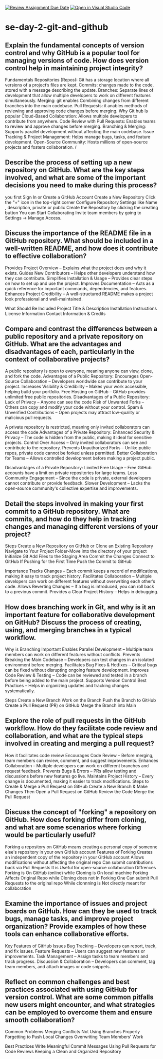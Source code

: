 [![Review Assignment Due Date](https://classroom.github.com/assets/deadline-readme-button-22041afd0340ce965d47ae6ef1cefeee28c7c493a6346c4f15d667ab976d596c.svg)](https://classroom.github.com/a/8wgCKhpZ)
[![Open in Visual Studio Code](https://classroom.github.com/assets/open-in-vscode-2e0aaae1b6195c2367325f4f02e2d04e9abb55f0b24a779b69b11b9e10269abc.svg)](https://classroom.github.com/online_ide?assignment_repo_id=18501472&assignment_repo_type=AssignmentRepo)
# se-day-2-git-and-github
## Explain the fundamental concepts of version control and why GitHub is a popular tool for managing versions of code. How does version control help in maintaining project integrity?
Fundamentals
  Repositories (Repos): Git has a  storage location where all versions of a project’s files are kept.
  Commits: changes made to the code, stored with a message describing the update.
  Branches: Separate lines of development that allow multiple developers to work on different features simultaneously.
  Merging: git enables Combining changes from different branches into the main codebase.
  Pull Requests: it anables methods of reviewing and approving code changes before merging.
Why Git hub Is popular
 Cloud-Based Collaboration: Allows multiple developers to contribute from anywhere.
 Code Review with Pull Requests: Enables teams to review and approve changes before merging.
 Branching & Merging: Supports parallel development without affecting the main codebase.
 Issue Tracking & Project Management: Helps manage bugs, tasks, and feature development.
 Open-Source Community: Hosts millions of open-source projects and fosters collaboration.
/
## Describe the process of setting up a new repository on GitHub. What are the key steps involved, and what are some of the important decisions you need to make during this process?
  you first Sign In or Create a GitHub Account
  Create a New Repository
  Click the "+" icon in the top-right corner
  Configure Repository Settings like Name , description, private or public
  Create the Repository by clicking the creating button
  You can Start Collaborating Invite team members by going to Settings → Manage Access.
## Discuss the importance of the README file in a GitHub repository. What should be included in a well-written README, and how does it contribute to effective collaboration?
   Provides Project Overview – Explains what the project does and why it exists.
    Guides New Contributors – Helps other developers understand how they can contribute.
    Simplifies Installation & Usage – Provides clear steps on how to set up and use the project.
    Improves Documentation – Acts as a quick reference for important commands, dependencies, and features.
    Enhances Project Credibility – A well-structured README makes a project look professional and well-maintained.

What Should Be Included
 Project Title & Description
 Installation Instructions
 License Information
 Contact Information & Credits


## Compare and contrast the differences between a public repository and a private repository on GitHub. What are the advantages and disadvantages of each, particularly in the context of collaborative projects?
A public repository is open to everyone, meaning anyone can view, clone, and fork the code.
Advantages of a Public Repository:
 Encourages Open-Source Collaboration – Developers worldwide can contribute to your project.
 Increases Visibility & Credibility – Makes your work accessible, helping build your portfolio.
 Free Hosting on GitHub – GitHub provides unlimited free public repositories.
Disadvantages of a Public Repository:
 Lack of Privacy – Anyone can see the code
 Risk of Unwanted Forks – Others can copy and modify your code without your control.
 Spam & Unverified Contributions – Open projects may attract low-quality or malicious pull requests.

A private repository is restricted, meaning only invited collaborators can access the code
Advantages of a Private Repository:
 Enhanced Security & Privacy – The code is hidden from the public, making it ideal for sensitive projects.
 Control Over Access – Only invited collaborators can see and contribute to the repository.
 Prevents Unauthorized Forks – Unlike public repos, private code cannot be forked unless permitted.
 Better Collaboration for Teams – Allows controlled development before making a project public.

Disadvantages of a Private Repository:
 Limited Free Usage – Free GitHub accounts have a limit on private repositories for large teams.
 Less Community Engagement – Since the code is private, external developers cannot contribute or provide feedback.
 Slower Development – Lacks the open-source community's collective expertise and improvements.



## Detail the steps involved in making your first commit to a GitHub repository. What are commits, and how do they help in tracking changes and managing different versions of your project?
Steps
Create a New Repository on GitHub or Clone an Existing Repository
Navigate to Your Project Folder-Move into the directory of your project
Initialize Git
Add Files to the Staging Area
Commit the Changes
Connect to GitHub If Pushing for the First Time
Push the Commit to GitHub

Importance
Tracks Changes – Each commit keeps a record of modifications, making it easy to track project history.
Facilitates Collaboration – Multiple developers can work on different features without overwriting each other’s code.
Allows Reverting Changes – If a bug is introduced, you can roll back to a previous commit.
Provides a Clear Project History – Helps in debugging.

## How does branching work in Git, and why is it an important feature for collaborative development on GitHub? Discuss the process of creating, using, and merging branches in a typical workflow.
Why is Branching Important
 Enables Parallel Development – Multiple team members can work on different features without conflicts.
 Prevents Breaking the Main Codebase – Developers can test changes in an isolated environment before merging.
 Facilitates Bug Fixes & Hotfixes – Critical bugs can be fixed without disrupting ongoing feature development.
 Improves Code Review & Testing – Code can be reviewed and tested in a branch before being added to the main project.
 Supports Version Control Best Practices – Helps in organizing updates and tracking changes systematically.

 Steps
 Create a New Branch
 Work on the Branch
 Push the Branch to GitHub
 Create a Pull Request (PR) on GitHub
 Merge the Branch into Main


## Explore the role of pull requests in the GitHub workflow. How do they facilitate code review and collaboration, and what are the typical steps involved in creating and merging a pull request?
How it facilitates code review
 Encourages Code Review – Before merging, team members can review, comment, and suggest improvements.
 Enhances Collaboration – Multiple developers can work on different branches and request feedback.
 Prevents Bugs & Errors – PRs allow testing and discussions before new features go live.
 Maintains Project History – Every change is documented, making it easier to track modifications.
Steps to Create & Merge a Pull Request on GitHub
 Create a New Branch & Make Changes
 Then Open a Pull Request on GitHub
 Review the Code
 Merge the Pull Request


## Discuss the concept of "forking" a repository on GitHub. How does forking differ from cloning, and what are some scenarios where forking would be particularly useful?
Forking a repository on GitHub means creating a personal copy of someone else's repository in your own GitHub account
Features of Forking
 Creates an independent copy of the repository in your GitHub account
 Allows modifications without affecting the original repo
 Can submit contributions back via Pull Requests
 It is  Useful for open-source collaboration
Diffrences
Forking is On GitHub (online)	while Cloning is On local machine
Forking Affects Original Repo while Cloning does not
In Forking One Can submit Pull Requests to the original repo	While clonnning is Not directly meant for collaboration

## Examine the importance of issues and project boards on GitHub. How can they be used to track bugs, manage tasks, and improve project organization? Provide examples of how these tools can enhance collaborative efforts.
Key Features of GitHub Issues
 Bug Tracking – Developers can report, track, and fix issues.
 Feature Requests – Users can suggest new features or improvements.
 Task Management – Assign tasks to team members and track progress.
 Discussion & Collaboration – Developers can comment, tag team members, and attach images or code snippets.

## Reflect on common challenges and best practices associated with using GitHub for version control. What are some common pitfalls new users might encounter, and what strategies can be employed to overcome them and ensure smooth collaboration?
Common Problems
 Merging Conflicts
 Not Using Branches Properly
 Forgetting to Push Local Changes
 Overwriting Team Members' Work

Best Practices
 Write Meaningful Commit Messages
 Using Pull Requests for Code Reviews
 Keeping a Clean and Organized Repository
 

